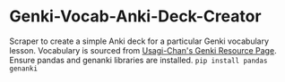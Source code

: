 # Genki-Vocab-Anki-Deck-Creator

Scraper to create a simple Anki deck for a particular Genki vocabulary lesson. Vocabulary is sourced from <a href="https://www.csus.edu/indiv/m/masuyama/genki/vocab_main.html">Usagi-Chan's Genki Resource Page</a>. 
      Ensure pandas and genanki libraries are installed. `pip install pandas genanki`
